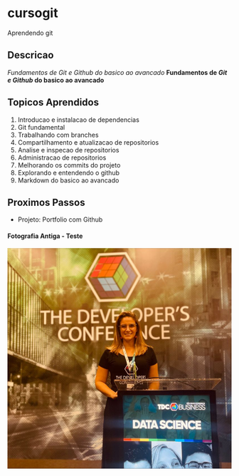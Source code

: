 # **cursogit**
Aprendendo git 

## **Descricao**
_Fundamentos de *Git e Github* do basico ao avancado_ 
**Fundamentos de _Git e Github_ do basico ao avancado** 

## **Topicos Aprendidos**

1. Introducao e instalacao de dependencias
2. Git fundamental
3. Trabalhando com branches
4. Compartilhamento e atualizacao de repositorios
5. Analise e inspecao de repositorios
6. Administracao de repositorios
7. Melhorando os commits do projeto
8. Explorando e entendendo o github
9. Markdown do basico ao avancado


## Proximos Passos
* Projeto: Portfolio com Github 

#### Fotografia Antiga - Teste 

![Logo da Foto](img/python.jpeg)


